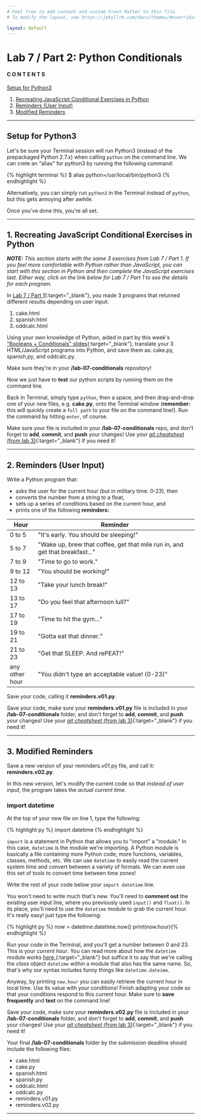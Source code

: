 ```yaml
---
# Feel free to add content and custom Front Matter to this file.
# To modify the layout, see https://jekyllrb.com/docs/themes/#overriding-theme-defaults

layout: default
---
```


<script src="https://cdn.mathjax.org/mathjax/latest/MathJax.js?config=TeX-AMS-MML_HTMLorMML" type="text/javascript"></script>
<!-- http://www.iangoodfellow.com/blog/jekyll/markdown/tex/2016/11/07/latex-in-markdown.html -->

# Lab 7 / Part 2: Python Conditionals   

#### C O N T E N T S  
<a href="#setup">Setup for Python3</a>  
1. <a href="#js-stuff">Recreating JavaScript Conditional Exercises in Python</a>  
2. <a href="#reminders-user">Reminders (User Input)</a>
3. <a href="#mod-reminders">Modified Reminders</a>

* * *

<a id="setup"></a>
## Setup for Python3   

Let's be sure your Terminal session will run Python3 (instead of the prepackaged Python 2.7.x) when calling `python` on the command line. We can crete an "alias" for python3 by running the following command:  

  {% highlight terminal %}
  $ alias python=/usr/local/bin/python3 {% endhighlight %}

Alternatively, you can simply run `python3` in the Terminal instead of `python`, but this gets annoying after awhile.  

Once you've done this, you're all set.  

* * *  

<a id="js-stuff"></a>
## 1. Recreating JavaScript Conditional Exercises in Python    

_**NOTE:** This section starts with the same 3 exercises from Lab 7 / Part 1. If you feel more comfortable with Python rather than JavaScript, you can start with this section in Python and then complete the JavaScript exercises last. Either way, click on the link below for Lab 7 / Part 1 to see the details for each program._  

In [Lab 7 / Part 1](/Goldford-MTEC1003-OL04/labs/07/lab-07-part1-javascript-conditionals.html){:target="_blank"}, you made 3 programs that returned different results depending on user input:  

  1. cake.html  
  2. spanish.html  
  3. oddcalc.html  

Using your own knowledge of Python, aided in part by this week's ["Booleans + Conditionals" slides](https://einbahnstrasse.github.io/MTEC1003-OL04-slides/slides/python.conditionals.tutorial.v01/#/){:target="_blank"}, translate your 3 HTML/JavaScript programs into Python, and save them as: cake.py, spanish,py, and oddcalc.py.

Make sure they're in your **/lab-07-conditionals** repository!

Now we just have to **test** our python scripts by running them on the command line.

Back in Terminal, simply type `python`, then a space, and then drag-and-drop one of your new files, e.g. **cake.py**, onto the Terminal window (**remember:** this will quickly create a `full path` to your file on the command line!). Run the command by hitting `enter`, of course.

Make sure your file is included in your **/lab-07-conditionals** repo, and don't forget to **add**, **commit**, and **push** your changes! Use your [_git cheatsheet_ (from lab 3)](/Goldford-MTEC1003-OL04/labs/03/lab-03-git-intro.html){:target="_blank"} if you need it!  

* * *   

<a id="reminders-user"></a>
## 2. Reminders (User Input)  

Write a Python program that:
* asks the user for the current hour (but in military time: 0-23), then  
* converts the number from a string to a float,  
* sets up a series of conditions based on the current hour, and  
* prints one of the following **reminders:**  

<div class="schedulingtable">
<table>
<colgroup>
<col width="15%" />
<col width="85%" />
</colgroup>
<thead>
<tr class="header">
<th>Hour</th>
<th>Reminder</th>
</tr>
</thead>
<tbody>
<tr>
<td markdown="span">0 to 5</td>
<td markdown="span">"It's early. You should be sleeping!"</td>
</tr>
<tr>
<td markdown="span">5 to 7</td>
<td markdown="span">"Wake up, brew that coffee, get that mile run in, and get that breakfast..."</td>
</tr>
<tr>
<td markdown="span">7 to 9</td>
<td markdown="span">"Time to go to work."</td>
</tr>
<tr>
<td markdown="span">9 to 12</td>
<td markdown="span">"You should be working!"</td>
</tr>
<tr>
<td markdown="span">12 to 13</td>
<td markdown="span">"Take your lunch break!"</td>
</tr>
<tr>
<td markdown="span">13 to 17</td>
<td markdown="span">"Do you feel that afternoon lull?"</td>
</tr>
<tr>
<td markdown="span">17 to 19</td>
<td markdown="span">"Time to hit the gym..."</td>
</tr>
<tr>
<td markdown="span">19 to 21</td>
<td markdown="span">"Gotta eat that dinner."</td>
</tr>
<tr>
<td markdown="span">21 to 23</td>
<td markdown="span">"Get that SLEEP. And rePEAT!"</td>
</tr>
<tr>
<td markdown="span">any other hour</td>
<td markdown="span">"You didn't type an acceptable value! (0-23)"</td>
</tr>
</tbody>
</table>
</div>

Save your code, calling it **reminders.v01.py**.

Save your code, make sure your **reminders.v01.py** file is included in your **/lab-07-conditionals** folder, and don't forget to **add**, **commit**, and **push** your changes! Use your [_git cheatsheet_ (from lab 3)](/Goldford-MTEC1003-OL04/labs/03/lab-03-git-intro.html){:target="_blank"} if you need it!  

* * *

<a id="mod-reminders"></a>
## 3. Modified Reminders

Save a new version of your reminders.v01.py file, and call it: **reminders.v02.py**.  

In this new version, let's modify the current code so that _instead of user input,_ the program takes the _actual current time._  

### import datetime

At the top of your new file on line 1, type the following:  

  {% highlight py %} import datetime {% endhighlight %}

`import` is a statement in Python that allows you to "import" a "module." In this case, `datetime` is the module we're importing. A Python module is basically a file containing more Python code; more functions, variables, classes, methods, etc. We can use `datetime` to easily read the current system time and convert between a variety of formats. We can even use this set of tools to convert time between time zones!  

Write the rest of your code below your `import datetime` line.  

You won't need to write much that's new. You'll need to **comment out** the existing user input line, where you previously used `input()` and `float()`. In its place, you'll need to use the `datetime` module to grab the current hour. It's really easy! just type the following:  

  {% highlight py %}  now = datetime.datetime.now()
  print(now.hour){% endhighlight %}

Run your code in the Terminal, and you'll get a number between 0 and 23. This is your _current hour_. You can read more about how the `datetime` module works [here,](https://docs.python.org/3/library/datetime.html#module-datetime){:target="_blank"} but suffice it to say that we're calling the <i>class</i> object `datetime` <i>within</i> a module that also has the same name. So, that's why our syntax includes funny things like `datetime.dateime`.  

Anyway, by printing `now.hour` you can easily retrieve the current hour in local time. Use its value with your conditions! Finish adapting your code so that your conditions respond to this current hour. Make sure to **save frequently** and **test** on the command line!  

Save your code, make sure your **reminders.v02.py** file is included in your **/lab-07-conditionals** folder, and don't forget to **add**, **commit**, and **push** your changes! Use your [_git cheatsheet_ (from lab 3)](/Goldford-MTEC1003-OL04/labs/03/lab-03-git-intro.html){:target="_blank"} if you need it!  

Your final **/lab-07-conditionals** folder by the submission deadline should include the following files:  
  * cake.html  
  * cake.py  
  * spanish.html  
  * spanish.py  
  * oddcalc.html  
  * oddcalc.py  
  * reminders.v01.py  
  * reminders.v02.py  

* * *
